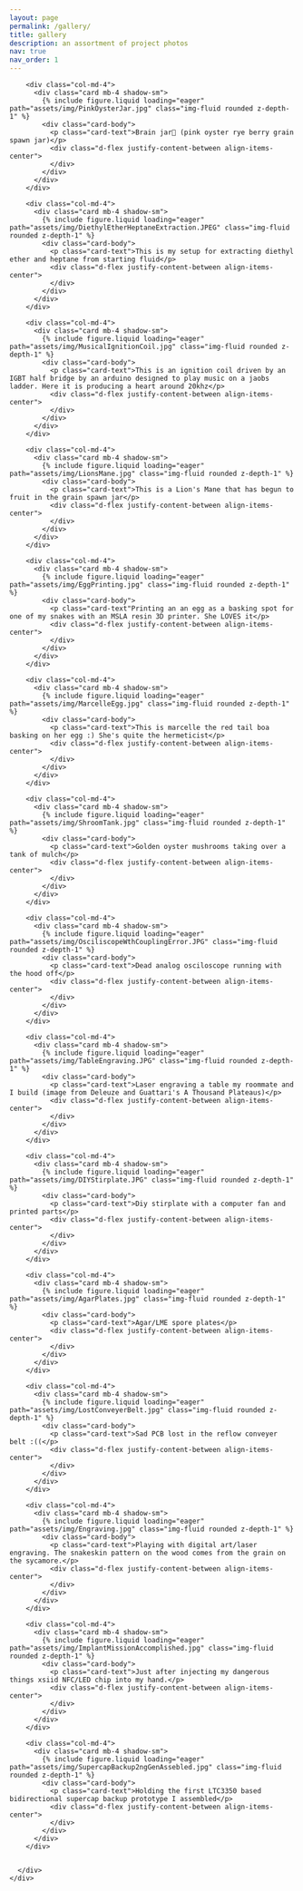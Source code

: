 ```yaml
---
layout: page
permalink: /gallery/
title: gallery
description: an assortment of project photos 
nav: true
nav_order: 1
---
```


<!-- _pages/gallery.md -->
<div class="gallery">
    <div class="container">
      <div class="row">

        <div class="col-md-4">
          <div class="card mb-4 shadow-sm">
            {% include figure.liquid loading="eager" path="assets/img/PinkOysterJar.jpg" class="img-fluid rounded z-depth-1" %}
            <div class="card-body">
              <p class="card-text">Brain jar🧠 (pink oyster rye berry grain spawn jar)</p>
              <div class="d-flex justify-content-between align-items-center">
              </div>
            </div>
          </div>
        </div>

        <div class="col-md-4">
          <div class="card mb-4 shadow-sm">
            {% include figure.liquid loading="eager" path="assets/img/DiethylEtherHeptaneExtraction.JPEG" class="img-fluid rounded z-depth-1" %}
            <div class="card-body">
              <p class="card-text">This is my setup for extracting diethyl ether and heptane from starting fluid</p>
              <div class="d-flex justify-content-between align-items-center">
              </div>
            </div>
          </div>
        </div>

        <div class="col-md-4">
          <div class="card mb-4 shadow-sm">
            {% include figure.liquid loading="eager" path="assets/img/MusicalIgnitionCoil.jpg" class="img-fluid rounded z-depth-1" %}
            <div class="card-body">
              <p class="card-text">This is an ignition coil driven by an IGBT half bridge by an arduino designed to play music on a jaobs ladder. Here it is producing a heart around 20khz</p>
              <div class="d-flex justify-content-between align-items-center">
              </div>
            </div>
          </div>
        </div>

        <div class="col-md-4">
          <div class="card mb-4 shadow-sm">
            {% include figure.liquid loading="eager" path="assets/img/LionsMane.jpg" class="img-fluid rounded z-depth-1" %}
            <div class="card-body">
              <p class="card-text">This is a Lion's Mane that has begun to fruit in the grain spawn jar</p>
              <div class="d-flex justify-content-between align-items-center">
              </div>
            </div>
          </div>
        </div>

        <div class="col-md-4">
          <div class="card mb-4 shadow-sm">
            {% include figure.liquid loading="eager" path="assets/img/EggPrinting.jpg" class="img-fluid rounded z-depth-1" %}
            <div class="card-body">
              <p class="card-text"Printing an an egg as a basking spot for one of my snakes with an MSLA resin 3D printer. She LOVES it</p>
              <div class="d-flex justify-content-between align-items-center">
              </div>
            </div>
          </div>
        </div>

        <div class="col-md-4">
          <div class="card mb-4 shadow-sm">
            {% include figure.liquid loading="eager" path="assets/img/MarcelleEgg.jpg" class="img-fluid rounded z-depth-1" %}
            <div class="card-body">
              <p class="card-text">This is marcelle the red tail boa basking on her egg :) She's quite the hermeticist</p>
              <div class="d-flex justify-content-between align-items-center">
              </div>
            </div>
          </div>
        </div>

        <div class="col-md-4">
          <div class="card mb-4 shadow-sm">
            {% include figure.liquid loading="eager" path="assets/img/ShroomTank.jpg" class="img-fluid rounded z-depth-1" %}
            <div class="card-body">
              <p class="card-text">Golden oyster mushrooms taking over a tank of mulch</p>
              <div class="d-flex justify-content-between align-items-center">
              </div>
            </div>
          </div>
        </div>

        <div class="col-md-4">
          <div class="card mb-4 shadow-sm">
            {% include figure.liquid loading="eager" path="assets/img/OsciliscopeWthCouplingError.JPG" class="img-fluid rounded z-depth-1" %}
            <div class="card-body">
              <p class="card-text">Dead analog osciloscope running with the hood off</p>
              <div class="d-flex justify-content-between align-items-center">
              </div>
            </div>
          </div>
        </div>

        <div class="col-md-4">
          <div class="card mb-4 shadow-sm">
            {% include figure.liquid loading="eager" path="assets/img/TableEngraving.JPG" class="img-fluid rounded z-depth-1" %}
            <div class="card-body">
              <p class="card-text">Laser engraving a table my roommate and I build (image from Deleuze and Guattari's A Thousand Plateaus)</p>
              <div class="d-flex justify-content-between align-items-center">
              </div>
            </div>
          </div>
        </div>

        <div class="col-md-4">
          <div class="card mb-4 shadow-sm">
            {% include figure.liquid loading="eager" path="assets/img/DIYStirplate.JPG" class="img-fluid rounded z-depth-1" %}
            <div class="card-body">
              <p class="card-text">Diy stirplate with a computer fan and printed parts</p>
              <div class="d-flex justify-content-between align-items-center">
              </div>
            </div>
          </div>
        </div>

        <div class="col-md-4">
          <div class="card mb-4 shadow-sm">
            {% include figure.liquid loading="eager" path="assets/img/AgarPlates.jpg" class="img-fluid rounded z-depth-1" %}
            <div class="card-body">
              <p class="card-text">Agar/LME spore plates</p>
              <div class="d-flex justify-content-between align-items-center">
              </div>
            </div>
          </div>
        </div>

        <div class="col-md-4">
          <div class="card mb-4 shadow-sm">
            {% include figure.liquid loading="eager" path="assets/img/LostConveyerBelt.jpg" class="img-fluid rounded z-depth-1" %}
            <div class="card-body">
              <p class="card-text">Sad PCB lost in the reflow conveyer belt :((</p>
              <div class="d-flex justify-content-between align-items-center">
              </div>
            </div>
          </div>
        </div>

        <div class="col-md-4">
          <div class="card mb-4 shadow-sm">
            {% include figure.liquid loading="eager" path="assets/img/Engraving.jpg" class="img-fluid rounded z-depth-1" %}
            <div class="card-body">
              <p class="card-text">Playing with digital art/laser engraving. The snakeskin pattern on the wood comes from the grain on the sycamore.</p>
              <div class="d-flex justify-content-between align-items-center">
              </div>
            </div>
          </div>
        </div>

        <div class="col-md-4">
          <div class="card mb-4 shadow-sm">
            {% include figure.liquid loading="eager" path="assets/img/ImplantMissionAccomplished.jpg" class="img-fluid rounded z-depth-1" %}
            <div class="card-body">
              <p class="card-text">Just after injecting my dangerous things xsiid NFC/LED chip into my hand.</p>
              <div class="d-flex justify-content-between align-items-center">
              </div>
            </div>
          </div>
        </div>

        <div class="col-md-4">
          <div class="card mb-4 shadow-sm">
            {% include figure.liquid loading="eager" path="assets/img/SupercapBackup2ngGenAssebled.jpg" class="img-fluid rounded z-depth-1" %}
            <div class="card-body">
              <p class="card-text">Holding the first LTC3350 based bidirectional supercap backup prototype I assembled</p>
              <div class="d-flex justify-content-between align-items-center">
              </div>
            </div>
          </div>
        </div>


      </div>
    </div>
</div>
